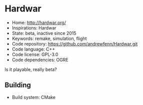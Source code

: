 # Hardwar

- Home: http://hardwar.org/
- Inspirations: Hardwar
- State: beta, inactive since 2015
- Keywords: remake, simulation, flight
- Code repository: https://github.com/andrewfenn/Hardwar.git
- Code language: C++
- Code license: GPL-3.0
- Code dependencies: OGRE

Is it playable, really beta?

## Building

- Build system: CMake
